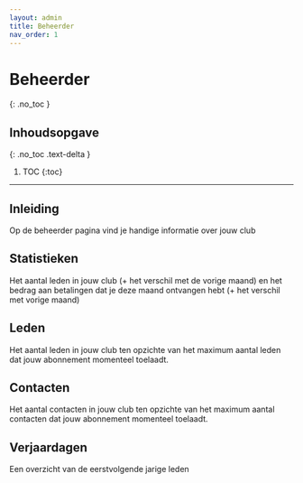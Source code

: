```yaml
---
layout: admin
title: Beheerder
nav_order: 1
---
```


# Beheerder
{: .no_toc }

## Inhoudsopgave
{: .no_toc .text-delta }

1. TOC
{:toc}

---
## Inleiding

Op de beheerder pagina vind je handige informatie over jouw club

## Statistieken

Het aantal leden in jouw club (+ het verschil met de vorige maand) en het bedrag aan betalingen dat je deze maand ontvangen hebt (+ het verschil met vorige maand)

## Leden

Het aantal leden in jouw club ten opzichte van het maximum aantal leden dat jouw abonnement momenteel toelaadt.

## Contacten

Het aantal contacten in jouw club ten opzichte van het maximum aantal contacten dat jouw abonnement momenteel toelaadt.

## Verjaardagen

Een overzicht van de eerstvolgende jarige leden